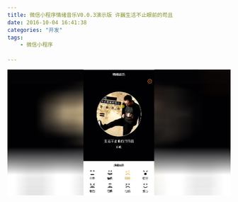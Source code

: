 ```yaml
---
title: 微信小程序情绪音乐V0.0.3演示版 许巍生活不止眼前的苟且
date: 2016-10-04 16:41:38
categories: "开发"
tags:
	- 微信小程序

---
```


[![IEEY-7ZFR-IUJN.jpg][]][IEEY-7ZFR-IUJN.jpg 1]


[IEEY-7ZFR-IUJN.jpg]: static/resources/crawler/IEEY-7ZFR-IUJN.jpg
[IEEY-7ZFR-IUJN.jpg 1]: static/resources/crawler/EFFF-JBFI-UFNM.mp4
